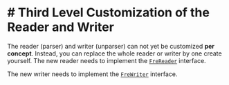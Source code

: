 # # Third Level Customization of the Reader and Writer

The reader (parser) and writer (unparser) can not yet be
customized **per concept**. Instead, you can replace the whole
reader or writer by one create yourself.
The new reader needs to
implement the [`FreReader`](/060_Under_the_Hood/020_The_FreTool_Interfaces/060_FreReader_Interface) interface.

The new writer needs to implement the [`FreWriter`](/060_Under_the_Hood/020_The_FreTool_Interfaces/070_FreWriter_Interface) interface.
